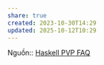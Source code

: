 ```yaml
---
share: true
created: 2023-10-30T14:29
updated: 2025-10-12T10:29
---
```

Nguồn:: [Haskell PVP FAQ](https://pvp.haskell.org/faq/#semver)